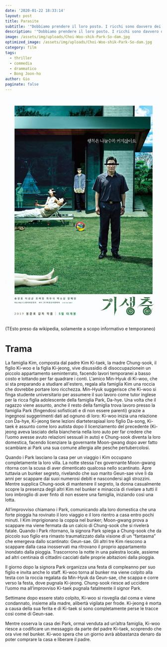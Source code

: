 ```yaml
---
date: '2020-01-22 18:33:14'
layout: post
title: Parasite
subtitle: '"Dobbiamo prendere il loro posto. I ricchi sono davvero dei fessi."'
description: '"Dobbiamo prendere il loro posto. I ricchi sono davvero dei fessi."'
image: /assets/img/uploads/Choi-Woo-shik-Park-So-dam.jpg
optimized_image: /assets/img/uploads/Choi-Woo-shik-Park-So-dam.jpg
category: film
tags:
  - thriller
  - commedia
  - drammatico
  - Bong Joon-ho
author: Gio
paginate: false
---
```

![](/assets/img/uploads/locandina-ver.jpg)

(TEsto preso da wikipedia, solamente a scopo informativo e temporaneo)

# Trama

La famiglia Kim, composta dal padre Kim Ki-taek, la madre Chung-sook, il figlio Ki-woo e la figlia Ki-jeong, vive disussidio di disoccupazionein un piccolo appartamento seminterrato, facendo lavori temporanei a basso costo e lottando per far quadrare i conti. L'amico Min-Hyuk di Ki-woo, che si sta preparando a studiare all'estero, regala alla famiglia Kim una roccia che dovrebbe portare loro ricchezza. Min-Hyuk suggerisce che Ki-woo si finga studente universitario per assumere il suo lavoro come tutor inglese per la ricca figlia adolescente della famiglia Park, Da-hye. Una volta che il ragazzo viene assunto, anche il resto della famiglia trova lavoro presso la famiglia Park (fingendosi sofisticati e di non essere parenti) grazie a ingegnosi suggerimenti dati ad ognuno di loro: Ki-woo inizia una relazione con Da-hye, Ki-jeong tiene lezioni diarteterapiaal loro figlio Da-song, Ki-taek è assunto come loro autista dopo il licenziamento del precedente (Ki-jeong aveva lasciato della biancheria nella loro auto per far credere che l’uomo avesse avuto relazioni sessuali in auto) e Chung-sook diventa la loro domestica, facendo licenziare la governante Moon-gwang dopo aver fatto scambiare ai Park una sua comune allergia alle pesche pertubercolosi.

Quando i Park lasciano la casa per un viaggio i Kim occupano completamente la loro villa. La notte stessa l'ex governante Moon-gwang ritorna con la scusa di aver dimenticato qualcosa nello scantinato. Apre tuttavia un bunker segreto, rivelando che suo marito Geun-sae vive lì da anni per scappare dai suoi numerosi debiti e nascondersi agli strozzini. Mentre supplica Chung-sook di mantenere il segreto, la donna casualmente scopre la presenza degli altri Kim nel bunker e minaccia di rivelare a tutti il loro imbroglio di aver finto di non essere una famiglia, iniziando così una lotta.

All’improvviso chiamano i Park, comunicando alla loro domestica che una forte pioggia ha rovinato il loro viaggio e il loro rientro a casa entro pochi minuti. I Kim imprigionano la coppia nel bunker; Moon-gwang prova a scappare ma viene fermata da un calcio di Chung-sook che si rivelerà fatale. Quando i Park ritornano, la signora Park spiega a Chung-sook che da piccolo suo figlio era rimasto traumatizzato dalla visione di un “fantasma” che emergeva dallo scantinato: Geun-sae. Gli altri tre Kim riescono a scappare dalla casa inosservati ma ritrovano il proprio appartamento inondato dalla pioggia. Trascorrono la notte in una palestra locale, assieme ad altri centinaia di cittadini cacciati dalle proprie abitazioni dalla pioggia.

Il giorno dopo la signora Park organizza una festa di compleanno per suo figlio e invita anche lo staff. Ki-woo torna al bunker ma viene colpito alla testa con la roccia regalata da Min-Hyuk da Geun-sae, che scappa e corre verso la festa, dove pugnala Ki-jeong. Chung-sook riesce ad uccidere l’uomo ma all’improvviso Ki-taek pugnala fatalmente il signor Park.

Settimane dopo essere stato colpito, Ki-woo si risveglia dal coma e viene condannato, insieme alla madre, alibertà vigilata  per frode. Ki-jeong è morta a causa della sua ferita e di Ki-taek si sono completamente perse le tracce così come di Geun-sae.

Mentre osserva la casa dei Park, ormai venduta ad un’altra famiglia, Ki-woo riesce a codificare un messaggio da parte del padre Ki-taek, scoprendo che ora vive nel bunker. Ki-woo spera che un giorno avrà abbastanza denaro da poter comprare la casa e liberare il padre.
